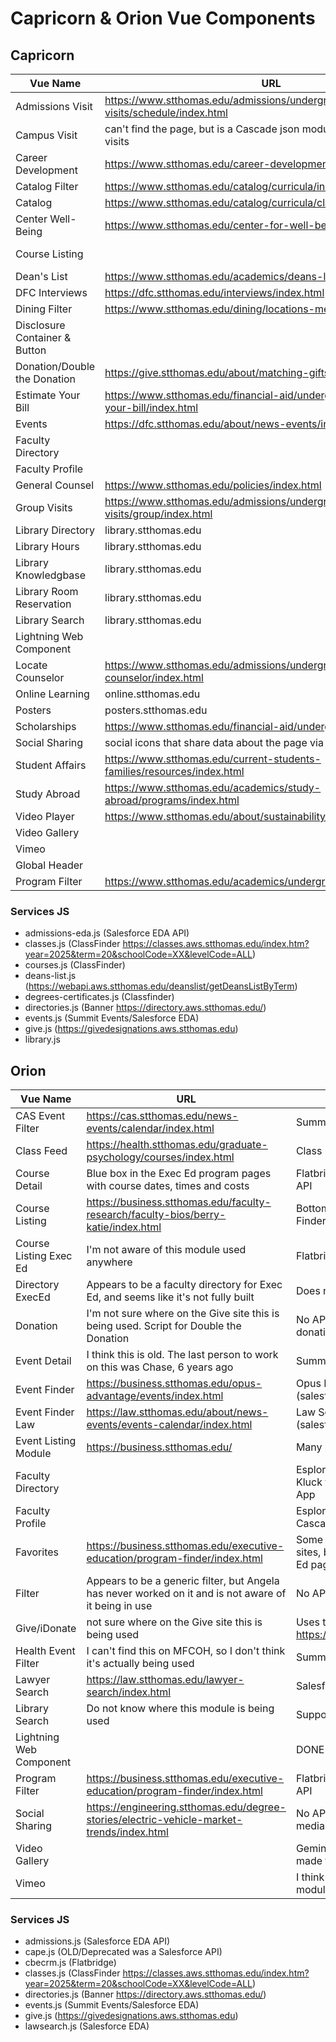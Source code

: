 # Capricorn &amp; Orion Vue Components

## Capricorn

| Vue Name                      | URL                                                                                   | Notes                                                                           |
| ----------------------------- | ------------------------------------------------------------------------------------- | ------------------------------------------------------------------------------- |
| Admissions Visit              | https://www.stthomas.edu/admissions/undergraduate/campus-visits/schedule/index.html   | Summit Events/Salesforce API                                                    |
| Campus Visit                  | can't find the page, but is a Cascade json module to filter campus visits             | Cascade json data                                                               |
| Career Development            | https://www.stthomas.edu/career-development/resources/index.html                      | Cascade json data                                                               |
| Catalog Filter                | https://www.stthomas.edu/catalog/curricula/index.html                                 | Cascade json data                                                               |
| Catalog                       | https://www.stthomas.edu/catalog/curricula/classics/index.html                        | Cascade json data                                                               |
| Center Well-Being             | https://www.stthomas.edu/center-for-well-being/services/index.html                    | Cascade json data                                                               |
| Course Listing                |                                                                                       | Table that appears as last accordion on faculty profiles; ClassFinder API       |
| Dean's List                   | https://www.stthomas.edu/academics/deans-list/index.html                              | https://webapi.aws.stthomas.edu/deanslist/getDeansListByTerm                    |
| DFC Interviews                | https://dfc.stthomas.edu/interviews/index.html                                        | Summit Events/Salesforce API                                                    |
| Dining Filter                 | https://www.stthomas.edu/dining/locations-menus-hours/index.html                      | Cascade json data                                                               |
| Disclosure Container & Button |                                                                                       | Not used with an API; the accordion functionality for faculty profiles          |
| Donation/Double the Donation  | https://give.stthomas.edu/about/matching-gifts/index.html                             |                                                                                 |
| Estimate Your Bill            | https://www.stthomas.edu/financial-aid/undergraduate/estimate-your-bill/index.html    |                                                                                 |
| Events                        | https://dfc.stthomas.edu/about/news-events/index.html                                 | DONE - Summit Events/Salesforce API                                             |
| Faculty Directory             |                                                                                       | Esploro/Research Online API, ask Chad Kluck to add new endpoints to the AWS App |
| Faculty Profile               |                                                                                       | Esploro/Research Online API, Banner API, Cascade json data                      |
| General Counsel               | https://www.stthomas.edu/policies/index.html                                          | Cascade json data                                                               |
| Group Visits                  | https://www.stthomas.edu/admissions/undergraduate/campus-visits/group/index.html      | Summit Events/Salesforce API                                                    |
| Library Directory             | library.stthomas.edu                                                                  |                                                                                 |
| Library Hours                 | library.stthomas.edu                                                                  |                                                                                 |
| Library Knowledgbase          | library.stthomas.edu                                                                  |                                                                                 |
| Library Room Reservation      | library.stthomas.edu                                                                  |                                                                                 |
| Library Search                | library.stthomas.edu                                                                  |                                                                                 |
| Lightning Web Component       |                                                                                       | DONE - Salesforce script                                                        |
| Locate Counselor              | https://www.stthomas.edu/admissions/undergraduate/contact/locate-counselor/index.html | Lightning Web Component/Salesforce script                                       |
| Online Learning               | online.stthomas.edu                                                                   | ClassFinder API                                                                 |
| Posters                       | posters.stthomas.edu                                                                  | Cascade json data                                                               |
| Scholarships                  | https://www.stthomas.edu/financial-aid/undergraduate/scholarships/                    | Cascade json data                                                               |
| Social Sharing                | social icons that share data about the page via respective social links               | Could really just be vanilla javascript                                         |
| Student Affairs               | https://www.stthomas.edu/current-students-families/resources/index.html               | Cascade json data                                                               |
| Study Abroad                  | https://www.stthomas.edu/academics/study-abroad/programs/index.html                   | Does not use an API                                                             |
| Video Player                  | https://www.stthomas.edu/about/sustainability/index.html                              | Uses the YouTube iframe API                                                     |
| Video Gallery                 |                                                                                       | Uses the YouTube iframe API                                                     |
| Vimeo                         |                                                                                       | Not sure if we use this anywhere                                                |
| Global Header                 |                                                                                       | Used for the header                                                             |
| Program Filter                | https://www.stthomas.edu/academics/undergraduate/index.html                           | ClassFinder API                                                                 |

### Services JS

-   admissions-eda.js (Salesforce EDA API)
-   classes.js (ClassFinder https://classes.aws.stthomas.edu/index.htm?year=2025&term=20&schoolCode=XX&levelCode=ALL)
-   courses.js (ClassFinder)
-   deans-list.js (https://webapi.aws.stthomas.edu/deanslist/getDeansListByTerm)
-   degrees-certificates.js (Classfinder)
-   directories.js (Banner https://directory.aws.stthomas.edu/)
-   events.js (Summit Events/Salesforce EDA)
-   give.js (https://givedesignations.aws.stthomas.edu)
-   library.js

## Orion

| Vue Name                | URL                                                                                                   | Notes                                                                                           |
| ----------------------- | ----------------------------------------------------------------------------------------------------- | ----------------------------------------------------------------------------------------------- |
| CAS Event Filter        | https://cas.stthomas.edu/news-events/calendar/index.html                                              | Summit Events salesforce/Thad API                                                               |
| Class Feed              | https://health.stthomas.edu/graduate-psychology/courses/index.html                                    | Class Finder (James) API                                                                        |
| Course Detail           | Blue box in the Exec Ed program pages with course dates, times and costs                              | Flatbridge/Execuctive Education (cbecrm) API                                                    |
| Course Listing          | https://business.stthomas.edu/faculty-research/faculty-bios/berry-katie/index.html                    | Bottom of accordion on faculty bios Class Finder (James) API                                    |
| Course Listing Exec Ed  | I'm not aware of this module used anywhere                                                            | Flatbridge/Executive Education API                                                              |
| Directory ExecEd        | Appears to be a faculty directory for Exec Ed, and seems like it's not fully built                    | Does not have an API associated with it.                                                        |
| Donation                | I'm not sure where on the Give site this is being used. Script for Double the Donation                | No API, just loadsd scripts to embed a donation form.                                           |
| Event Detail            | I think this is old. The last person to work on this was Chase, 6 years ago                           | Summit Events (salesforce) API                                                                  |
| Event Finder            | https://business.stthomas.edu/opus-advantage/events/index.html                                        | Opus Events Filter/Summit Events (salesforce) API                                               |
| Event Finder Law        | https://law.stthomas.edu/about/news-events/events-calendar/index.html                                 | Law School Events Filter/Summit Events (salesforce)                                             |
| Event Listing Module    | https://business.stthomas.edu/                                                                        | Many pages on Orion have this module.                                                           |
| Faculty Directory       |                                                                                                       | Esploro/Research Online API, ask Chad Kluck to add new endpoints to the AWS App                 |
| Faculty Profile         |                                                                                                       | Esploro/Research Online API, Banner API, Cascade json data                                      |
| Favorites               | https://business.stthomas.edu/executive-education/program-finder/index.html                           | Some of this has been removed from Orion sites, but some favorites still exist on Exec Ed pages |
| Filter                  | Appears to be a generic filter, but Angela has never worked on it and is not aware of it being in use | No APIs                                                                                         |
| Give/iDonate            | not sure where on the Give site this is being used                                                    | Uses this API: https://givedesignations.aws.stthomas.edu                                        |
| Health Event Filter     | I can't find this on MFCOH, so I don't think it's actually being used                                 | Summit Events if used                                                                           |
| Lawyer Search           | https://law.stthomas.edu/lawyer-search/index.html                                                     | Salesforce EDA                                                                                  |
| Library Search          | Do not know where this module is being used                                                           | Supposed to be a text/search input                                                              |
| Lightning Web Component |                                                                                                       | DONE                                                                                            |
| Program Filter          | https://business.stthomas.edu/executive-education/program-finder/index.html                           | Flatbridge/Execuctive Education (cbecrm) API                                                    |
| Social Sharing          | https://engineering.stthomas.edu/degree-stories/electric-vehicle-market-trends/index.html             | No API, dynamic links to share on social media                                                  |
| Video Gallery           |                                                                                                       | Gemini has a video module componenet made from vanilla javascript.                              |
| Vimeo                   |                                                                                                       | I think don't we have a Vimeo exclusive module in Orion.                                        |

### Services JS

-   admissions.js (Salesforce EDA API)
-   cape.js (OLD/Deprecated was a Salesforce API)
-   cbecrm.js (Flatbridge)
-   classes.js (ClassFinder https://classes.aws.stthomas.edu/index.htm?year=2025&term=20&schoolCode=XX&levelCode=ALL)
-   directories.js (Banner https://directory.aws.stthomas.edu/)
-   events.js (Summit Events/Salesforce EDA)
-   give.js (https://givedesignations.aws.stthomas.edu)
-   lawsearch.js (Salesforce EDA)

